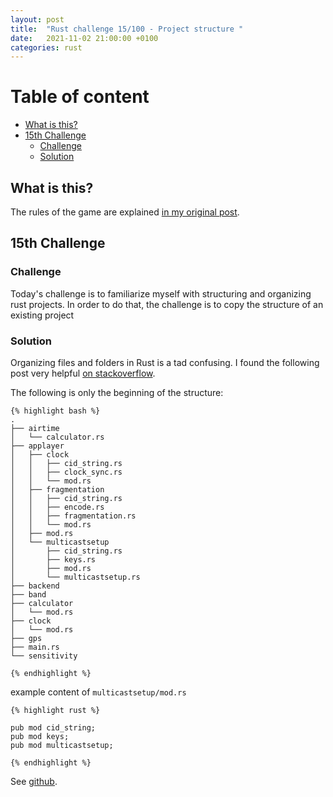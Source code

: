 ```yaml
---
layout: post
title:  "Rust challenge 15/100 - Project structure "
date:   2021-11-02 21:00:00 +0100
categories: rust
---
```



#  Table of content
<!-- MarkdownTOC autolink="true" -->

- [What is this?](#what-is-this)
- [15th Challenge](#15th-challenge)
	- [Challenge](#challenge)
	- [Solution](#solution)

<!-- /MarkdownTOC -->

## What is this?

The rules of the game are explained [in my original post](https://maebli.github.io/rust/2021/10/18/100rust.html). 

## 15th Challenge
### Challenge

Today's challenge is to familiarize myself with structuring and organizing rust projects. In order to do that, the challenge is to copy the structure of an existing project


### Solution

Organizing files and folders in Rust is a tad confusing. I found the following post very helpful [on stackoverflow](https://stackoverflow.com/questions/26224947/how-do-i-do-a-basic-import-include-of-a-function-from-one-module-to-another-in-r?noredirect=1&lq=1).

The following is only the beginning of the structure:


	{% highlight bash %}
	.
	├── airtime
	│   └── calculator.rs
	├── applayer
	│   ├── clock
	│   │   ├── cid_string.rs
	│   │   ├── clock_sync.rs
	│   │   └── mod.rs
	│   ├── fragmentation
	│   │   ├── cid_string.rs
	│   │   ├── encode.rs
	│   │   ├── fragmentation.rs
	│   │   └── mod.rs
	│   ├── mod.rs
	│   └── multicastsetup
	│       ├── cid_string.rs
	│       ├── keys.rs
	│       ├── mod.rs
	│       └── multicastsetup.rs
	├── backend
	├── band
	├── calculator
	│   └── mod.rs
	├── clock
	│   └── mod.rs
	├── gps
	├── main.rs
	└── sensitivity

	{% endhighlight %}


example content of `multicastsetup/mod.rs`


	{% highlight rust %}

	pub mod cid_string;
	pub mod keys;
	pub mod multicastsetup;

	{% endhighlight %}

See [github](https://github.com/maebli/100rustsnippets/tree/master/lorawan-project-structure).
